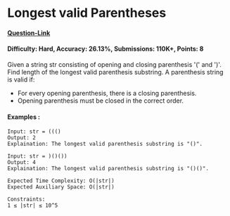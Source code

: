 # Longest valid Parentheses
#### [Question-Link](https://www.geeksforgeeks.org/problems/longest-valid-parentheses5657/1)
#### Difficulty: Hard, Accuracy: 26.13%, Submissions: 110K+, Points: 8

Given a string str consisting of opening and closing parenthesis '(' and ')'. Find length of the longest valid parenthesis substring.
<be>
A parenthesis string is valid if:
- For every opening parenthesis, there is a closing parenthesis.
- Opening parenthesis must be closed in the correct order.

#### Examples :
```
Input: str = ((()
Output: 2
Explaination: The longest valid parenthesis substring is "()".
```
```
Input: str = )()())
Output: 4
Explaination: The longest valid parenthesis substring is "()()".
```
```
Expected Time Complexity: O(|str|)
Expected Auxiliary Space: O(|str|)

Constraints:
1 ≤ |str| ≤ 10^5
```
